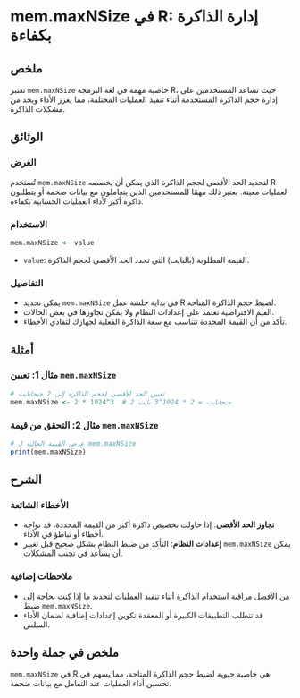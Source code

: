 <!--
Meta Description: # mem.maxNSize في R: إدارة الذاكرة بكفاءة ## ملخص تعتبر `mem.maxNSize` خاصية مهمة في لغة البرمجة R، حيث تساعد المستخدمين على إدارة حجم الذاكرة المستخد...
Meta Keywords: mem, maxnsize, الذاكرة, العمليات, الحد
-->

# mem.maxNSize في R: إدارة الذاكرة بكفاءة

## ملخص
تعتبر `mem.maxNSize` خاصية مهمة في لغة البرمجة R، حيث تساعد المستخدمين على إدارة حجم الذاكرة المستخدمة أثناء تنفيذ العمليات المختلفة، مما يعزز الأداء ويحد من مشكلات الذاكرة.

## الوثائق
### الغرض
تُستخدم `mem.maxNSize` لتحديد الحد الأقصى لحجم الذاكرة الذي يمكن أن يخصصه R لعمليات معينة. يعتبر ذلك مهمًا للمستخدمين الذين يتعاملون مع بيانات ضخمة أو يتطلبون ذاكرة أكبر لأداء العمليات الحسابية بكفاءة.

### الاستخدام
```R
mem.maxNSize <- value
```
- `value`: القيمة المطلوبة (بالبايت) التي تحدد الحد الأقصى لحجم الذاكرة.

### التفاصيل
- يمكن تحديد `mem.maxNSize` في بداية جلسة عمل R لضبط حجم الذاكرة المتاحة.
- القيم الافتراضية تعتمد على إعدادات النظام ولا يمكن تجاوزها في بعض الحالات.
- تأكد من أن القيمة المحددة تتناسب مع سعة الذاكرة الفعلية لجهازك لتفادي الأخطاء.

## أمثلة
### مثال 1: تعيين `mem.maxNSize`
```R
# تعيين الحد الأقصى لحجم الذاكرة إلى 2 جيجابايت
mem.maxNSize <- 2 * 1024^3  # 2 جيجابايت = 2 * 1024^3 بايت
```

### مثال 2: التحقق من قيمة `mem.maxNSize`
```R
# عرض القيمة الحالية لـ mem.maxNSize
print(mem.maxNSize)
```

## الشرح
### الأخطاء الشائعة
- **تجاوز الحد الأقصى**: إذا حاولت تخصيص ذاكرة أكبر من القيمة المحددة، قد تواجه أخطاء أو تباطؤ في الأداء.
- **إعدادات النظام**: التأكد من ضبط النظام بشكل صحيح قبل تغيير `mem.maxNSize` يمكن أن يساعد في تجنب المشكلات.

### ملاحظات إضافية
- من الأفضل مراقبة استخدام الذاكرة أثناء تنفيذ العمليات لتحديد ما إذا كنت بحاجة إلى ضبط `mem.maxNSize`.
- قد تتطلب التطبيقات الكبيرة أو المعقدة تكوين إعدادات إضافية لضمان الأداء السلس.

## ملخص في جملة واحدة
`mem.maxNSize` في R هي خاصية حيوية لضبط حجم الذاكرة المتاحة، مما يسهم في تحسين أداء العمليات عند التعامل مع بيانات ضخمة.